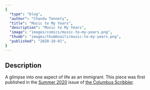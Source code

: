 ```yaml
---
{
  "type": "blog",
  "author": "Chandu Tennety",
  "title": "Music to My Years",
  "description": "Music to My Years",
  "image": "images/comics/music-to-my-years.png",
  "thumb": "images/thumbnails/music-to-my-years.png",
  "published": "2020-10-01",
}
---
```


## Description

A glimpse into one aspect of life as an immigrant. This piece was first published in the [Summer 2020](https://columbusscribbler.com/issues/) issue of [the Columbus Scribbler](https://columbusscribbler.com/about/).
